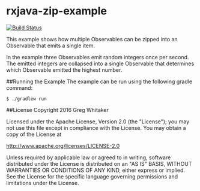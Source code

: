 rxjava-zip-example
===

[![Build Status](https://travis-ci.org/gregwhitaker/rxjava-zip-example.svg?branch=master)](https://travis-ci.org/gregwhitaker/rxjava-zip-example)

This example shows how multiple Observables can be zipped into an Observable that emits a single item.

In the example three Observables emit random integers once per second.  The emitted integers are collapsed
into a single Observable that determines which Observable emitted the highest number.

##Running the Example
The example can be run using the following gradle command:

```
$ ./gradlew run
```

##License
Copyright 2016 Greg Whitaker

Licensed under the Apache License, Version 2.0 (the "License"); you may not use this file except in compliance with the License. You may obtain a copy of the License at

http://www.apache.org/licenses/LICENSE-2.0

Unless required by applicable law or agreed to in writing, software distributed under the License is distributed on an "AS IS" BASIS, WITHOUT WARRANTIES OR CONDITIONS OF ANY KIND, either express or implied. See the License for the specific language governing permissions and limitations under the License.
